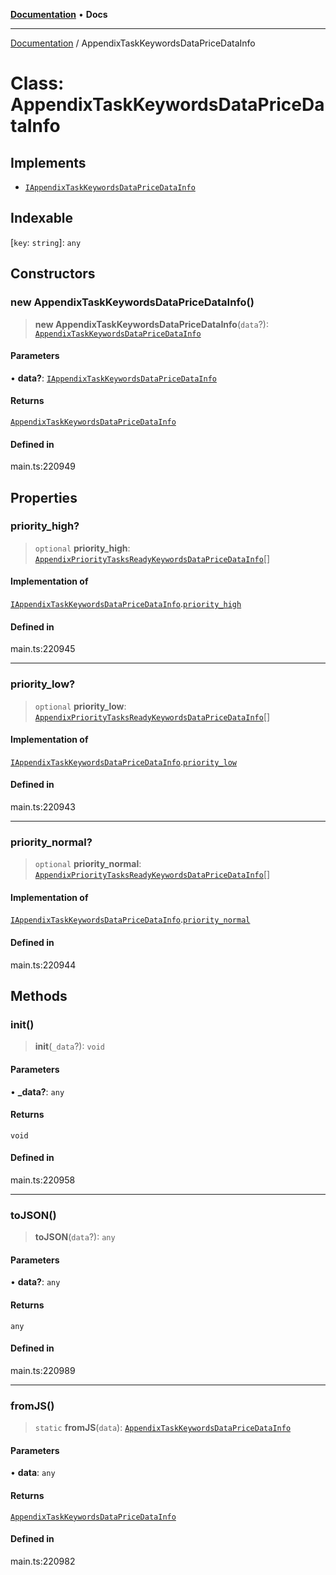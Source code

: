 [**Documentation**](../README.md) • **Docs**

***

[Documentation](../globals.md) / AppendixTaskKeywordsDataPriceDataInfo

# Class: AppendixTaskKeywordsDataPriceDataInfo

## Implements

- [`IAppendixTaskKeywordsDataPriceDataInfo`](../interfaces/IAppendixTaskKeywordsDataPriceDataInfo.md)

## Indexable

 \[`key`: `string`\]: `any`

## Constructors

### new AppendixTaskKeywordsDataPriceDataInfo()

> **new AppendixTaskKeywordsDataPriceDataInfo**(`data`?): [`AppendixTaskKeywordsDataPriceDataInfo`](AppendixTaskKeywordsDataPriceDataInfo.md)

#### Parameters

• **data?**: [`IAppendixTaskKeywordsDataPriceDataInfo`](../interfaces/IAppendixTaskKeywordsDataPriceDataInfo.md)

#### Returns

[`AppendixTaskKeywordsDataPriceDataInfo`](AppendixTaskKeywordsDataPriceDataInfo.md)

#### Defined in

main.ts:220949

## Properties

### priority\_high?

> `optional` **priority\_high**: [`AppendixPriorityTasksReadyKeywordsDataPriceDataInfo`](AppendixPriorityTasksReadyKeywordsDataPriceDataInfo.md)[]

#### Implementation of

[`IAppendixTaskKeywordsDataPriceDataInfo`](../interfaces/IAppendixTaskKeywordsDataPriceDataInfo.md).[`priority_high`](../interfaces/IAppendixTaskKeywordsDataPriceDataInfo.md#priority_high)

#### Defined in

main.ts:220945

***

### priority\_low?

> `optional` **priority\_low**: [`AppendixPriorityTasksReadyKeywordsDataPriceDataInfo`](AppendixPriorityTasksReadyKeywordsDataPriceDataInfo.md)[]

#### Implementation of

[`IAppendixTaskKeywordsDataPriceDataInfo`](../interfaces/IAppendixTaskKeywordsDataPriceDataInfo.md).[`priority_low`](../interfaces/IAppendixTaskKeywordsDataPriceDataInfo.md#priority_low)

#### Defined in

main.ts:220943

***

### priority\_normal?

> `optional` **priority\_normal**: [`AppendixPriorityTasksReadyKeywordsDataPriceDataInfo`](AppendixPriorityTasksReadyKeywordsDataPriceDataInfo.md)[]

#### Implementation of

[`IAppendixTaskKeywordsDataPriceDataInfo`](../interfaces/IAppendixTaskKeywordsDataPriceDataInfo.md).[`priority_normal`](../interfaces/IAppendixTaskKeywordsDataPriceDataInfo.md#priority_normal)

#### Defined in

main.ts:220944

## Methods

### init()

> **init**(`_data`?): `void`

#### Parameters

• **\_data?**: `any`

#### Returns

`void`

#### Defined in

main.ts:220958

***

### toJSON()

> **toJSON**(`data`?): `any`

#### Parameters

• **data?**: `any`

#### Returns

`any`

#### Defined in

main.ts:220989

***

### fromJS()

> `static` **fromJS**(`data`): [`AppendixTaskKeywordsDataPriceDataInfo`](AppendixTaskKeywordsDataPriceDataInfo.md)

#### Parameters

• **data**: `any`

#### Returns

[`AppendixTaskKeywordsDataPriceDataInfo`](AppendixTaskKeywordsDataPriceDataInfo.md)

#### Defined in

main.ts:220982
